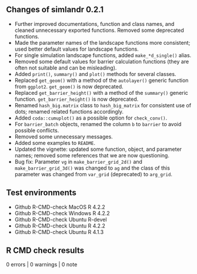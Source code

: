 ## Changes of simlandr 0.2.1

- Further improved documentations, function and class names, and cleaned unnecessary exported functions. Removed some deprecated functions.
- Made the parameter names of the landscape functions more consistent; used better default values for landscape functions.
- For single simulation landscape functions, added `make_*d_single()` alias.
- Removed some default values for barrier calculation functions (they are often not suitable and can be misleading).
- Added `print()`, `summary()` and `plot()` methods for several classes.
- Replaced `get_geom()` with a method of the `autolayer()` generic function from `ggplot2`. `get_geom()` is now deprecated.
- Replaced `get_barrier_height()` with a method of the `summary()` generic function. `get_barrier_height()` is now deprecated.
- Renamed `hash_big.matrix` class to `hash_big_matrix` for consistent use of dots; renamed related functions accordingly.
- Added `coda::cumuplot()` as a possible option for `check_conv()`.
- For `barrier_batch` objects, renamed the column `b` to `barrier` to avoid possible conflicts.
- Removed some unnecessary messages.
- Added some examples to `README`.
- Updated the vignette: updated some function, object, and parameter names; removed some references that we are now questioning.
- Bug fix: Parameter `vg` in `make_barrier_grid_2d()` and `make_barrier_grid_3d()` was changed to `ag` and the class of this parameter was changed from `var_grid` (deprecated) to `arg_grid`. 

## Test environments

- Github R-CMD-check MacOS R 4.2.2
- Github R-CMD-check Windows R 4.2.2
- Github R-CMD-check Ubuntu R-devel
- Github R-CMD-check Ubuntu R 4.2.2
- Github R-CMD-check Ubuntu R 4.1.3

## R CMD check results

0 errors | 0 warnings | 0 note
